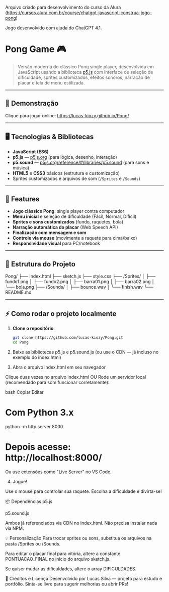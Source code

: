 Arquivo criado para desenvolvimento do curso da Alura (https://cursos.alura.com.br/course/chatgpt-javascript-construa-jogo-pong)

Jogo desenvolvido com ajuda do ChatGPT 4.1.

# Pong Game 🎮

> Versão moderna do clássico Pong single player, desenvolvida em JavaScript usando a biblioteca [p5.js](https://p5js.org/) com interface de seleção de dificuldade, sprites customizados, efeitos sonoros, narração de placar e tela de menu estilizada.

---

## 🚀 Demonstração

Clique para jogar online: https://lucas-kiozy.github.io/Pong/


---

## 🖥️ Tecnologias & Bibliotecas

- **JavaScript (ES6)**
- **p5.js** — [p5js.org](https://p5js.org/) (para lógica, desenho, interação)
- **p5.sound** — [p5js.org/reference/#/libraries/p5.sound](https://p5js.org/reference/#/libraries/p5.sound) (para sons e música)
- **HTML5** e **CSS3** básicos (estrutura e customização)
- Sprites customizados e arquivos de som (`/Sprites` e `/Sounds`)

---

## 🎨 Features

- **Jogo clássico Pong**: single player contra computador
- **Menu inicial** e seleção de dificuldade (Fácil, Normal, Difícil)
- **Sprites e sons customizados** (fundo, raquetes, bola)
- **Narração automática do placar** (Web Speech API)
- **Finalização com mensagem e som**
- **Controle via mouse** (movimente a raquete para cima/baixo)
- **Responsividade visual** para PC/notebook

---

## 📁 Estrutura do Projeto

Pong/
├── index.html
├── sketch.js
├── style.css
├── /Sprites/
│ ├── fundo1.png
│ ├── fundo2.png
│ ├── barra01.png
│ ├── barra02.png
│ └── bola.png
├── /Sounds/
│ ├── bounce.wav
│ └── finish.wav
└── README.md

---

## ⚡ Como rodar o projeto localmente

1. **Clone o repositório**:
   ```bash
   git clone https://github.com/lucas-kiozy/Pong.git
   cd Pong
2. Baixe as bibliotecas p5.js e p5.sound.js
(ou use o CDN — já incluso no exemplo do index.html)

3. Abra o arquivo index.html em seu navegador

  Clique duas vezes no arquivo index.html
  OU
  Rode um servidor local (recomendado para som funcionar corretamente):

bash
Copiar
Editar
# Com Python 3.x
python -m http.server 8000
# Depois acesse: http://localhost:8000/
Ou use extensões como "Live Server" no VS Code.

4. Jogue!

  Use o mouse para controlar sua raquete.
  Escolha a dificuldade e divirta-se!

📦 Dependências
p5.js

p5.sound.js

Ambos já referenciados via CDN no index.html. Não precisa instalar nada via NPM.

💡 Personalização
Para trocar sprites ou sons, substitua os arquivos na pasta /Sprites ou /Sounds.

Para editar o placar final para vitória, altere a constante PONTUACAO_FINAL no início do arquivo sketch.js.

Se quiser mudar as dificuldades, altere o array DIFICULDADES.

📝 Créditos e Licença
Desenvolvido por Lucas Silva — projeto para estudo e portfólio.
Sinta-se livre para sugerir melhorias ou abrir PRs!
